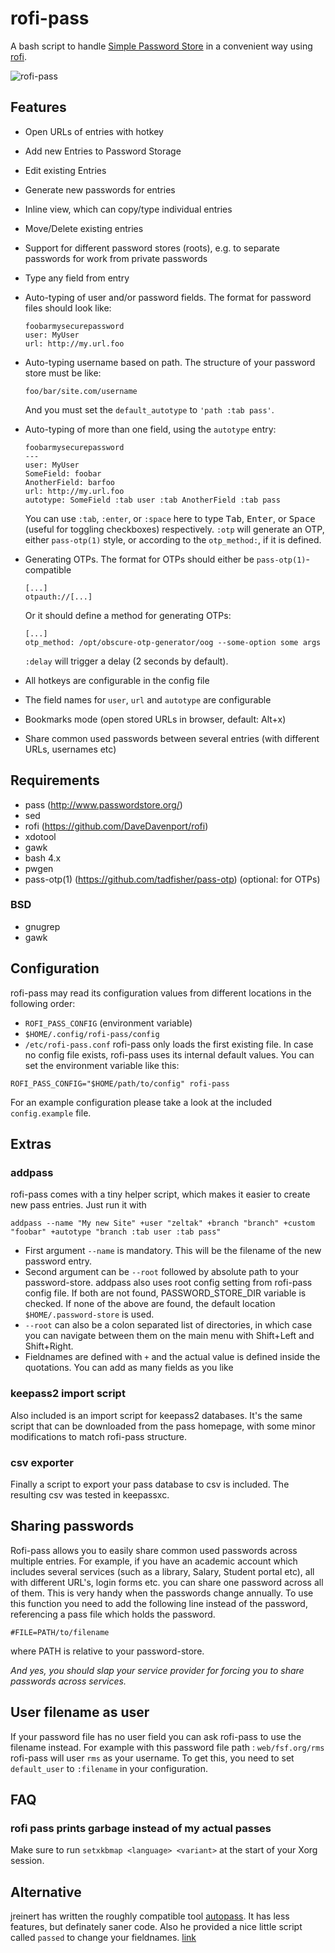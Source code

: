 # rofi-pass

A bash script to handle [Simple Password Store](http://www.passwordstore.org/)
in a convenient way using [rofi](https://github.com/DaveDavenport/rofi).

![rofi-pass](https://53280.de/rofi/rofi-pass.png "rofi-pass in action")

## Features

* Open URLs of entries with hotkey
* Add new Entries to Password Storage
* Edit existing Entries
* Generate new passwords for entries
* Inline view, which can copy/type individual entries
* Move/Delete existing entries
* Support for different password stores (roots), e.g. to separate passwords for
  work from private passwords
* Type any field from entry
* Auto-typing of user and/or password fields.
  The format for password files should look like:

  ```
  foobarmysecurepassword
  user: MyUser
  url: http://my.url.foo
  ```

* Auto-typing username based on path.
  The structure of your password store must be like:

  ```
  foo/bar/site.com/username
  ```
  And you must set the `default_autotype` to `'path :tab pass'`.

* Auto-typing of more than one field, using the `autotype` entry:

  ```
  foobarmysecurepassword
  ---
  user: MyUser
  SomeField: foobar
  AnotherField: barfoo
  url: http://my.url.foo
  autotype: SomeField :tab user :tab AnotherField :tab pass
  ```

  You can use `:tab`, `:enter`, or `:space` here to type <kbd>Tab</kbd>,
  <kbd>Enter</kbd>, or <kbd>Space</kbd> (useful for toggling checkboxes)
  respectively.
  `:otp` will generate an OTP, either `pass-otp(1)` style, or according to the
  `otp_method:`, if it is defined.
* Generating OTPs.
  The format for OTPs should either be `pass-otp(1)`-compatible
  ```
  [...]
  otpauth://[...]
  ```
  Or it should define a method for generating OTPs:
  ```
  [...]
  otp_method: /opt/obscure-otp-generator/oog --some-option some args
  ```
  
  `:delay` will trigger a delay (2 seconds by default).
* All hotkeys are configurable in the config file
* The field names for `user`, `url` and `autotype` are configurable
* Bookmarks mode (open stored URLs in browser, default: Alt+x)
* Share common used passwords between several entries (with different URLs, usernames etc)

## Requirements

* pass (http://www.passwordstore.org/)
* sed
* rofi (https://github.com/DaveDavenport/rofi)
* xdotool
* gawk
* bash 4.x
* pwgen
* pass-otp(1) (https://github.com/tadfisher/pass-otp) (optional: for OTPs)
### BSD

* gnugrep
* gawk

## Configuration

rofi-pass may read its configuration values from different locations in the following order:
* `ROFI_PASS_CONFIG` (environment variable)
* `$HOME/.config/rofi-pass/config`
* `/etc/rofi-pass.conf`
rofi-pass only loads the first existing file.
In case no config file exists, rofi-pass uses its internal default values.
You can set the environment variable like this:

```
ROFI_PASS_CONFIG="$HOME/path/to/config" rofi-pass
```

For an example configuration please take a look at the included `config.example` file.

## Extras

### addpass

rofi-pass comes with a tiny helper script, which makes it easier to create new pass entries.
Just run it with

```
addpass --name "My new Site" +user "zeltak" +branch "branch" +custom "foobar" +autotype "branch :tab user :tab pass"
```

* First argument `--name` is mandatory. This will be the filename of the new password entry.
* Second argument can be `--root` followed by absolute path to your password-store. addpass also uses root config setting from rofi-pass config file. If both are not found, PASSWORD_STORE_DIR variable is checked. If none of the above are found, the default location `$HOME/.password-store` is used.
* `--root` can also be a colon separated list of directories, in which case you can navigate between them on the main menu with Shift+Left and Shift+Right.
* Fieldnames are defined with `+` and the actual value is defined inside the quotations. You can add as many fields as you like

### keepass2 import script

Also included is an import script for keepass2 databases. It's the same script that can be downloaded from the pass homepage, with some minor modifications to match rofi-pass structure.

### csv exporter

Finally a script to export your pass database to csv is included. The resulting csv was tested in keepassxc.

## Sharing passwords

Rofi-pass allows you to easily share common used passwords across multiple entries.
For example, if you have an academic account which includes several services (such as a library, Salary, Student portal etc),  all with different URL's, login forms etc. you can share one password across all of them. This is very handy when the passwords change annually.
To use this function you need to add the following line instead of the password, referencing a pass file which holds the password.

```
#FILE=PATH/to/filename
```
where PATH is relative to your password-store.

*And yes, you should slap your service provider for forcing you to share passwords across services.*

## User filename as user

If your password file has no user field you can ask rofi-pass to use the filename instead.
For example with this password file path : `web/fsf.org/rms` rofi-pass will user `rms` as your username.
To get this, you need to set `default_user` to `:filename` in your configuration.

## FAQ

### rofi pass prints garbage instead of my actual passes

Make sure to run `setxkbmap <language> <variant>` at the start of your Xorg
session.

## Alternative

jreinert has written the roughly compatible tool
[autopass](https://github.com/jreinert/autopass). It has less features, but
definately saner code.
Also he provided a nice little script called `passed` to change your
fieldnames. [link](https://github.com/jreinert/passed)

